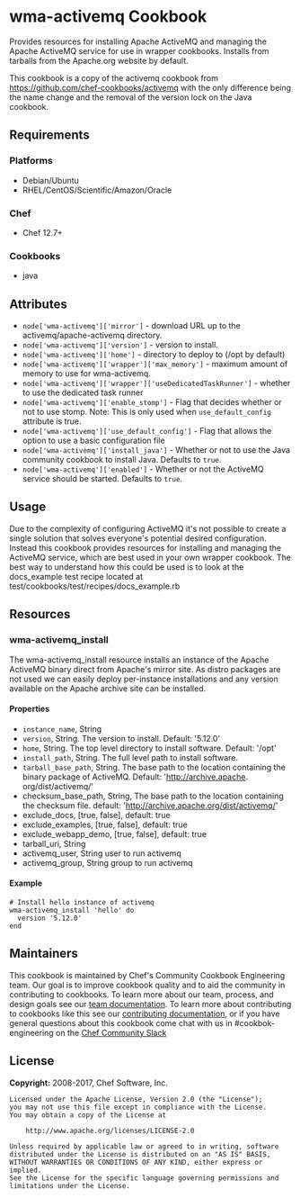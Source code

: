 # wma-activemq Cookbook

Provides resources for installing Apache ActiveMQ and managing the Apache ActiveMQ service for use in wrapper cookbooks. Installs from tarballs from the Apache.org website by default.

This cookbook is a copy of the activemq cookbook from
https://github.com/chef-cookbooks/activemq with the only difference
being the name change and the removal of the version lock on the Java
cookbook.

## Requirements

### Platforms

- Debian/Ubuntu
- RHEL/CentOS/Scientific/Amazon/Oracle

### Chef

- Chef 12.7+

### Cookbooks

- java

## Attributes

- `node['wma-activemq']['mirror']` - download URL up to the activemq/apache-activemq directory.
- `node['wma-activemq']['version']` - version to install.
- `node['wma-activemq']['home']` - directory to deploy to (/opt by default)
- `node['wma-activemq']['wrapper']['max_memory']` - maximum amount of memory to use for wma-activemq.
- `node['wma-activemq']['wrapper']['useDedicatedTaskRunner']` - whether to use the dedicated task runner
- `node['wma-activemq']['enable_stomp']` - Flag that decides whether or not to use stomp. Note: This is only used when `use_default_config` attribute is true.
- `node['wma-activemq']['use_default_config']` - Flag that allows the option to use a basic configuration file
- `node['wma-activemq']['install_java']` - Whether or not to use the Java community cookbook to install Java. Defaults to `true`.
- `node['wma-activemq']['enabled']` - Whether or not the ActiveMQ service should be started. Defaults to `true`.

## Usage

Due to the complexity of configuring ActiveMQ it's not possible to create a single solution that solves everyone's potential desired configuration. Instead this cookbook provides resources for installing and managing the ActiveMQ service, which are best used in your own wrapper cookbook. The best way to understand how this could be used is to look at the docs_example test recipe located at test/cookbooks/test/recipes/docs_example.rb

## Resources

### wma-activemq_install

The wma-activemq_install resource installs an instance of the Apache ActiveMQ binary direct from Apache's mirror site. As distro packages are not used we can easily deploy per-instance installations and any version available on the Apache archive site can be installed.

#### Properties

* `instance_name`, String
* `version`, String. The version to install. Default: '5.12.0'
* `home`, String. The top level directory to install software. Default: '/opt'
* `install_path`, String. The full level path to install software.
* `tarball_base_path`, String. The base path to the location containing the binary package of ActiveMQ. Default: 'http://archive.apache. org/dist/activemq/'
* checksum_base_path, String, The base path to the location containing the checksum file.   default: 'http://archive.apache.org/dist/activemq/'
* exclude_docs, [true, false], default: true
* exclude_examples, [true, false], default: true
* exclude_webapp_demo, [true, false], default: true
* tarball_uri, String
* activemq_user, String  user to run activemq  
* activemq_group, String group to run activemq

#### Example

```
# Install hello instance of activemq
wma-activemq_install 'hello' do
  version '5.12.0'
end
```

## Maintainers

This cookbook is maintained by Chef's Community Cookbook Engineering team. Our goal is to improve cookbook quality and to aid the community in contributing to cookbooks. To learn more about our team, process, and design goals see our [team documentation](https://github.com/chef-cookbooks/community_cookbook_documentation/blob/master/COOKBOOK_TEAM.MD). To learn more about contributing to cookbooks like this see our [contributing documentation](https://github.com/chef-cookbooks/community_cookbook_documentation/blob/master/CONTRIBUTING.MD), or if you have general questions about this cookbook come chat with us in #cookbok-engineering on the [Chef Community Slack](http://community-slack.chef.io/)

## License

**Copyright:** 2008-2017, Chef Software, Inc.

```
Licensed under the Apache License, Version 2.0 (the "License");
you may not use this file except in compliance with the License.
You may obtain a copy of the License at

    http://www.apache.org/licenses/LICENSE-2.0

Unless required by applicable law or agreed to in writing, software
distributed under the License is distributed on an "AS IS" BASIS,
WITHOUT WARRANTIES OR CONDITIONS OF ANY KIND, either express or implied.
See the License for the specific language governing permissions and
limitations under the License.
```
